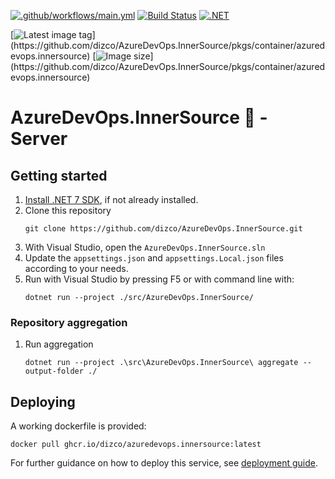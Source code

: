 [![.github/workflows/main.yml](https://github.com/dizco/AzureDevOps.InnerSource/actions/workflows/main.yml/badge.svg)](https://github.com/dizco/AzureDevOps.InnerSource/actions/workflows/main.yml) [![Build Status](https://dev.azure.com/gabrielbourgault/Kiosoft/_apis/build/status%2Fdizco.AzureDevOps.InnerSource%20Server?branchName=master)](https://dev.azure.com/gabrielbourgault/Kiosoft/_build/latest?definitionId=24&branchName=master) [![.NET](https://img.shields.io/badge/-7.0-512BD4?logo=.net)](https://dotnet.microsoft.com/)

[![Latest image tag](https://ghcr-badge.egpl.dev/dizco/azuredevops.innersource/latest_tag?trim=major&label=latest%20image&ignore=pr-*)](https://github.com/dizco/AzureDevOps.InnerSource/pkgs/container/azuredevops.innersource) [![Image size](https://ghcr-badge.egpl.dev/dizco/azuredevops.innersource/size?trim=major&label=image%20size&ignore=pr-*)](https://github.com/dizco/AzureDevOps.InnerSource/pkgs/container/azuredevops.innersource)

# AzureDevOps.InnerSource :star2: - Server

## Getting started
1. [Install .NET 7 SDK](https://dotnet.microsoft.com/en-us/download/dotnet/7.0), if not already installed.
1. Clone this repository
   ```
   git clone https://github.com/dizco/AzureDevOps.InnerSource.git
   ```
1. With Visual Studio, open the `AzureDevOps.InnerSource.sln`
1. Update the `appsettings.json` and `appsettings.Local.json` files according to your needs.
1. Run with Visual Studio by pressing F5 or with command line with:
   ```shell
   dotnet run --project ./src/AzureDevOps.InnerSource/
   ```

### Repository aggregation
1. Run aggregation
   ```shell
   dotnet run --project .\src\AzureDevOps.InnerSource\ aggregate --output-folder ./
   ```

## Deploying
A working dockerfile is provided:
```
docker pull ghcr.io/dizco/azuredevops.innersource:latest
```

For further guidance on how to deploy this service, see [deployment guide](docs/deploy.md).